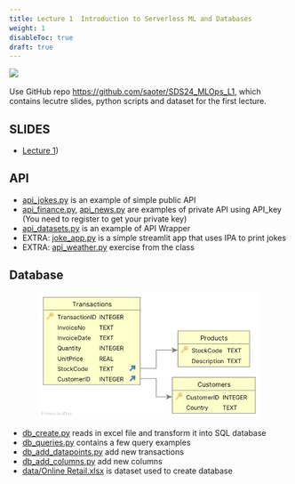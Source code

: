 ```yaml
---
title: Lecture 1  Introduction to Serverless ML and Databases
weight: 1
disableToc: true
draft: true
---
```


![](/ds22/images/corgi_utopia.png)


Use GitHub repo https://github.com/saoter/SDS24_MLOps_L1, which contains lecutre slides, python scripts and dataset for the first lecture. 

## SLIDES
- [Lecture 1](https://aaubs.github.io/ds-master/slides/MLOps_Lecture_1.pdf))

## API
- [api_jokes.py](https://github.com/aaubs/ds23/edit/master/content/m6/L1/api_jokes.py) is an example of simple public API
- [api_finance.py](https://github.com/aaubs/ds23/edit/master/content/m6/L1/api_finance.py), [api_news.py](https://github.com/aaubs/ds23/edit/master/content/m6/L1/api_news.py) are examples of private API using API_key (You need to register to get your private key)
- [api_datasets.py](https://github.com/aaubs/ds23/edit/master/content/m6/L1/api_datasets.py) is an example of API Wrapper
- EXTRA: [joke_app.py](https://github.com/aaubs/ds23/edit/master/content/m6/L1/joke_app.py) is a simple streamlit app that uses IPA to print jokes
- EXTRA: [api_weather.py](https://github.com/aaubs/ds23/edit/master/content/m6/L1/api_weather.py) exercise from the class



## Database

<p align="center">
  <img src="images/schema.jpg" alt="Schema" width="400"/>
</p>


- [db_create.py](https://github.com/aaubs/ds23/edit/master/content/m6/L1/db_create.py) reads in excel file and transform it into SQL database
- [db_queries.py](https://github.com/aaubs/ds23/edit/master/content/m6/L1/db_queries.py) contains a few query examples
- [db_add_datapoints.py](https://github.com/aaubs/ds23/edit/master/content/m6/L1/db_add_datapoints.py) add new transactions
- [db_add_columns.py](https://github.com/aaubs/ds23/edit/master/content/m6/L1/db_add_columns.py) add new columns
- [data/Online Retail.xlsx](https://archive.ics.uci.edu/dataset/352/online+retail) is dataset used to create database
